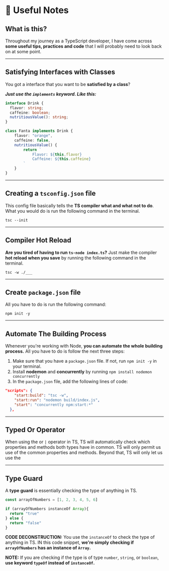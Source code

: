# 🐝 Useful Notes

## What is this?

Throughout my journey as a TypeScript developer, I have come across **some useful tips, practices and code** that I will probably need to look back on at some point.

---

## Satisfying Interfaces with Classes

You got a interface that you want to be **satisfied by a class**?

**_Just use the `implements` keyword. Like this:_**

```ts
interface Drink {
  flavor: string;
  caffeine: boolean;
  nutritiousValue(): string;
}

class Fanta implements Drink {
    flavor: "orange",
    caffeine: false,
    nutritiousValue() {
        return `
            Flavor: ${this.flavor}
            Caffeine: ${this.caffeine}
        `
    }
}
```

---

## Creating a `tsconfig.json` file

This config file basically tells the **TS compiler what and what not to do**. What you would do is run the following command in the terminal.

```
tsc --init
```

---

## Compiler Hot Reload

**Are you tired of having to run `ts-node index.ts`?** Just make the compiler **hot reload when you save** by running the following command in the terminal.

```
tsc -w ./___
```

---

## Create `package.json` file

All you have to do is run the following command:

```
npm init -y
```

---

## Automate The Building Process

Whenever you're working with Node, **you can automate the whole building process.** All you have to do is follow the next three steps:

1.  Make sure that you have a `package.json` file. If not, run `npm init -y` in your terminal.
2.  Install **nodemon** and **concurrently** by running `npm install nodemon concurrently`
3.  In the `package.json` file, add the following lines of code:

```json
"scripts": {
    "start:build": "tsc -w",
    "start:run": "nodemon build/index.js",
    "start": "concurrently npm:start:*"
  },
```

---

## Typed Or Operator

When using the or `|` operator in TS, TS will automatically check which properties and methods both types have in common. TS will only permit us use of the common properties and methods. Beyond that, TS will only let us use the

---

## Type Guard

A **type guard** is essentially checking the type of anything in TS.

```ts
const arrayOfNumbers = [1, 2, 3, 4, 5, 6]

if (arrayOfNumbers instanceOf Array){
  return "true"
} else {
  return "false"
}
```

**CODE DECONSTRUCTION:** You use the `instanceOf` to check the type of anything in TS. IN this code snippet, **we're simply checking if `arrayOfNumbers` has an instance of `Array`.**

**NOTE:** If you are checking if the type is of type `number`, `string`, or `boolean`, **use keyword `typeOf` instead of `instanceOf`.**
